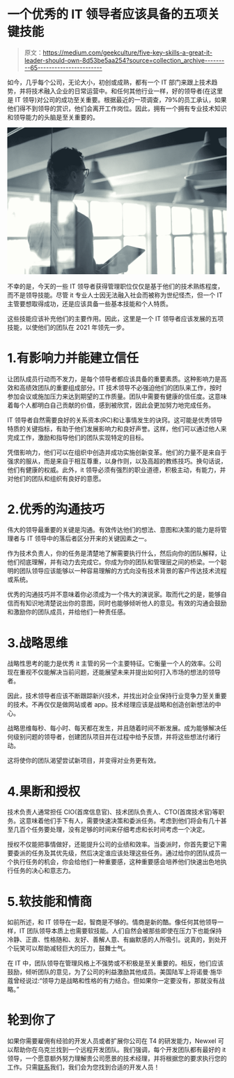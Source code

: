 # 一个优秀的 IT 领导者应该具备的五项关键技能

> 原文：<https://medium.com/geekculture/five-key-skills-a-great-it-leader-should-own-8d53be5aa254?source=collection_archive---------65----------------------->

如今，几乎每个公司，无论大小，初创或成熟，都有一个 IT 部门来跟上技术趋势，并将技术融入企业的日常运营中。和任何其他行业一样，好的领导者(在这里是 IT 领导)对公司的成功至关重要。根据最近的一项调查，79%的员工承认，如果他们得不到领导的赏识，他们会离开工作岗位。因此，拥有一个拥有专业技术知识和领导能力的头脑是至关重要的。

![](img/01bafa8caf45258ae45793944689904b.png)

不幸的是，今天的一些 IT 领导者获得管理职位仅仅是基于他们的技术熟练程度，而不是领导技能。尽管 it 专业人士因无法融入社会而被称为世纪怪杰，但一个 IT 主管要想取得成功，还是应该具备一些基本技能和个人特质。

这些技能应该补充他们的主要作用。因此，这里是一个 IT 领导者应该发展的五项技能，以使他们的团队在 2021 年领先一步。

# 1.有影响力并能建立信任

让团队成员行动而不发力，是每个领导者都应该具备的重要素质。这种影响力是高效和高绩效团队的重要组成部分。IT 技术领导不必强迫他们的团队来工作，按时参加会议或施加压力来达到期望的工作质量。团队中需要有健康的信任度。这意味着每个人都明白自己贡献的价值，感到被欣赏，因此会更加努力地完成任务。

IT 领导者自然需要良好的关系资本(RC)和让事情发生的诀窍。这可能是优秀领导特质的关键指标，有助于他们发展影响力和良好声誉。这样，他们可以通过他人来完成工作，激励和指导他们的团队实现特定的目标。

凭借影响力，他们可以在组织中创造并成功实施创新变革。他们的力量不是来自于强求的服从，而是来自于相互尊重，以身作则，以及高超的教练技巧。换句话说，他们有健康的权威。此外，it 领导必须有强烈的职业道德，积极主动，有能力，并对他们的团队和组织有良好的意愿。

# 2.优秀的沟通技巧

伟大的领导最重要的关键是沟通。有效传达他们的想法、意图和决策的能力是将管理者与 IT 领导中的落后者区分开来的关键因素之一。

作为技术负责人，你的任务是清楚地了解需要执行什么，然后向你的团队解释，让他们彻底理解，并有动力去完成它。你成为你的团队和管理层之间的桥梁。一个聪明的团队领导应该能够以一种容易理解的方式向没有技术背景的客户传达技术流程或系统。

优秀的沟通技巧并不意味着你必须成为一个伟大的演说家。取而代之的是，能够自信而有知识地清楚说出你的意图，同时也能够倾听他人的意见。有效的沟通会鼓励和激励你的团队成员，并给他们一种责任感。

# 3.战略思维

战略性思考的能力是优秀 it 主管的另一个主要特征。它衡量一个人的效率。公司现在重视不仅能解决当前问题，还能展望未来并提出如何打入市场的想法的领导者。

因此，技术领导者应该不断跟踪新兴技术，并找出对企业保持行业竞争力至关重要的技术。不再仅仅是做网站或者 app。技术经理应该是战略和创造创新想法的中心。

战略思维每秒、每小时、每天都在发生，并且随着时间不断发展。成为能够解决任何级别问题的领导者，创建团队项目并在过程中给予反馈，并将这些想法付诸行动。

这将使你的团队渴望尝试新项目，并变得对业务更有效。

# 4.果断和授权

技术负责人通常担任 CIO(首席信息官)、技术团队负责人、CTO(首席技术官)等职务。这意味着他们手下有人，需要快速决策和委派任务。考虑到他们将会有几十甚至几百个任务要处理，没有足够的时间来仔细考虑和长时间考虑一个决定。

授权不仅能把事情做好，还能提升公司的业绩和效率。当委派时，你首先要记下需要委派的任务及其优先级，然后决定谁应该处理这些任务。通过给你的团队成员一个执行任务的机会，你会给他们一种重要感，这种重要感会培养他们快速出色地执行任务的决心和意志力。

# 5.软技能和情商

如前所述，和 IT 领导在一起，智商是不够的。情商是新的酷。像任何其他领导一样，IT 团队领导本质上也需要软技能。人们自然会被那些即使在压力下也能保持冷静、正直、性格随和、友好、善解人意、有幽默感的人所吸引。说真的，到处开个玩笑可以帮助减轻巨大的压力，鼓舞士气。

在 IT 中，团队领导在管理风格上不强势或不积极是至关重要的。相反，他们应该鼓励，倾听团队的意见，为了公司的利益激励其他成员。美国陆军上将诺曼·施华蔻曾经说过:“领导力是战略和性格的有力结合。但如果你一定要没有，那就没有战略。”

# 轮到你了

如果你需要雇佣有经验的开发人员或者扩展你公司在 T4 的研发能力，Newxel 可以帮助你在乌克兰找到一个远程开发团队。我们强调，每个开发团队都有最好的 it 领导，一个愿意额外努力理解贵公司愿景的技术经理，并将根据您的要求执行您的工作。只需[联系](https://newxel.com/book-a-call-with-newxel-team/)我们，我们会为您找到合适的开发人员！